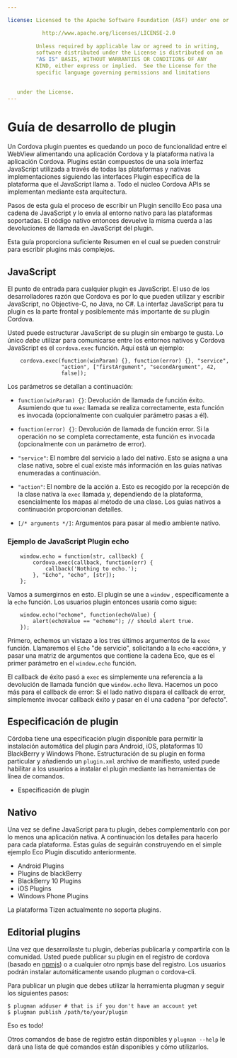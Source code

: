 ```yaml
---

license: Licensed to the Apache Software Foundation (ASF) under one or more contributor license agreements. See the NOTICE file distributed with this work for additional information regarding copyright ownership. The ASF licenses this file to you under the Apache License, Version 2.0 (the "License"); you may not use this file except in compliance with the License. You may obtain a copy of the License at

           http://www.apache.org/licenses/LICENSE-2.0
    
         Unless required by applicable law or agreed to in writing,
         software distributed under the License is distributed on an
         "AS IS" BASIS, WITHOUT WARRANTIES OR CONDITIONS OF ANY
         KIND, either express or implied.  See the License for the
         specific language governing permissions and limitations
    

   under the License.
---
```


# Guía de desarrollo de plugin

Un Cordova plugin puentes es quedando un poco de funcionalidad entre el WebView alimentando una aplicación Cordova y la plataforma nativa la aplicación Cordova. Plugins están compuestos de una sola interfaz JavaScript utilizada a través de todas las plataformas y nativas implementaciones siguiendo las interfaces Plugin específica de la plataforma que el JavaScript llama a. Todo el núcleo Cordova APIs se implementan mediante esta arquitectura.

Pasos de esta guía el proceso de escribir un Plugin sencillo Eco pasa una cadena de JavaScript y lo envía al entorno nativo para las plataformas soportadas. El código nativo entonces devuelve la misma cuerda a las devoluciones de llamada en JavaScript del plugin.

Esta guía proporciona suficiente Resumen en el cual se pueden construir para escribir plugins más complejos.

## JavaScript

El punto de entrada para cualquier plugin es JavaScript. El uso de los desarrolladores razón que Cordova es por lo que pueden utilizar y escribir JavaScript, no Objective-C, no Java, no C#. La interfaz JavaScript para tu plugin es la parte frontal y posiblemente más importante de su plugin Cordova.

Usted puede estructurar JavaScript de su plugin sin embargo te gusta. Lo único *debe* utilizar para comunicarse entre los entornos nativos y Cordova JavaScript es el `cordova.exec` función. Aquí está un ejemplo:

        cordova.exec(function(winParam) {}, function(error) {}, "service",
                     "action", ["firstArgument", "secondArgument", 42,
                     false]);
    

Los parámetros se detallan a continuación:

*   `function(winParam) {}`: Devolución de llamada de función éxito. Asumiendo que tu `exec` llamada se realiza correctamente, esta función es invocada (opcionalmente con cualquier parámetro pasas a él).

*   `function(error) {}`: Devolución de llamada de función error. Si la operación no se completa correctamente, esta función es invocada (opcionalmente con un parámetro de error).

*   `"service"`: El nombre del servicio a lado del nativo. Esto se asigna a una clase nativa, sobre el cual existe más información en las guías nativas enumeradas a continuación.

*   `"action"`: El nombre de la acción a. Esto es recogido por la recepción de la clase nativa la `exec` llamada y, dependiendo de la plataforma, esencialmente los mapas al método de una clase. Los guías nativos a continuación proporcionan detalles.

*   `[/* arguments */]`: Argumentos para pasar al medio ambiente nativo.

### Ejemplo de JavaScript Plugin echo

        window.echo = function(str, callback) {
            cordova.exec(callback, function(err) {
                callback('Nothing to echo.');
            }, "Echo", "echo", [str]);
        };
    

Vamos a sumergirnos en esto. El plugin se une a `window` , específicamente a la `echo` función. Los usuarios plugin entonces usaría como sigue:

        window.echo("echome", function(echoValue) {
            alert(echoValue == "echome"); // should alert true.
        });
    

Primero, echemos un vistazo a los tres últimos argumentos de la `exec` función. Llamaremos el `Echo` "de servicio", solicitando a la `echo` «acción», y pasar una matriz de argumentos que contiene la cadena Eco, que es el primer parámetro en el `window.echo` función.

El callback de éxito pasó a `exec` es simplemente una referencia a la devolución de llamada función que `window.echo` lleva. Hacemos un poco más para el callback de error: Si el lado nativo dispara el callback de error, simplemente invocar callback éxito y pasar en él una cadena "por defecto".

## Especificación de plugin

Córdoba tiene una especificación plugin disponible para permitir la instalación automática del plugin para Android, iOS, plataformas 10 BlackBerry y Windows Phone. Estructuración de su plugin en forma particular y añadiendo un `plugin.xml` archivo de manifiesto, usted puede habilitar a los usuarios a instalar el plugin mediante las herramientas de línea de comandos.

*   Especificación de plugin

## Nativo

Una vez se define JavaScript para tu plugin, debes complementarlo con por lo menos una aplicación nativa. A continuación los detalles para hacerlo para cada plataforma. Estas guías de seguirán construyendo en el simple ejemplo Eco Plugin discutido anteriormente.

*   Android Plugins
*   Plugins de blackBerry
*   BlackBerry 10 Plugins
*   iOS Plugins
*   Windows Phone Plugins

La plataforma Tizen actualmente no soporta plugins.

## Editorial plugins

Una vez que desarrollaste tu plugin, deberías publicarla y compartirla con la comunidad. Usted puede publicar su plugin en el registro de cordova (basado en [npmjs][1]) o a cualquier otro npmjs base del registro. Los usuarios podrán instalar automáticamente usando plugman o cordova-cli.

 [1]: https://github.com/isaacs/npmjs.org

Para publicar un plugin que debes utilizar la herramienta plugman y seguir los siguientes pasos:

    $ plugman adduser # that is if you don't have an account yet
    $ plugman publish /path/to/your/plugin
    

Eso es todo!

Otros comandos de base de registro están disponibles y `plugman --help` le dará una lista de qué comandos están disponibles y cómo utilizarlos.